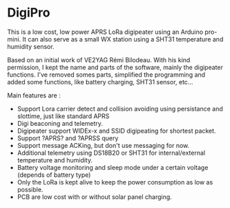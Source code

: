 # DigiPro

This is a low cost, low power APRS LoRa digipeater using an Arduino pro-mini.
It can also serve as a small WX station using a SHT31 temperature and humidity sensor.

Based on an initial work of VE2YAG Rémi Bilodeau. With his kind permission, I kept the name and parts of the software, mainly the digipeater functions.
I've removed somes parts, simplified the programming and added some functions, like battery charging, SHT31 sensor, etc...

Main features are :
 - Support Lora carrier detect and collision avoiding using persistance and slottime, just like standard APRS
 - Digi beaconing and telemetry.
 - Digipeater support WIDEx-x and SSID digipeating for shortest packet.
 - Support ?APRS? and ?APRSS query
 - Support message ACKing, but don't use messaging for now.
 - Additional telemetry using DS18B20 or SHT31 for internal/external temperature and humidity.
 - Battery voltage monitoring and sleep mode under a certain voltage (depends of battery type)
 - Only the LoRa is kept alive to keep the power consumption as low as possible.
 - PCB are low cost with or without solar panel charging.
